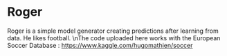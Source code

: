 # Roger
Roger is a simple model generator creating predictions after learning from data. He likes football.
\nThe code uploaded here works with the European Soccer Database : https://www.kaggle.com/hugomathien/soccer
